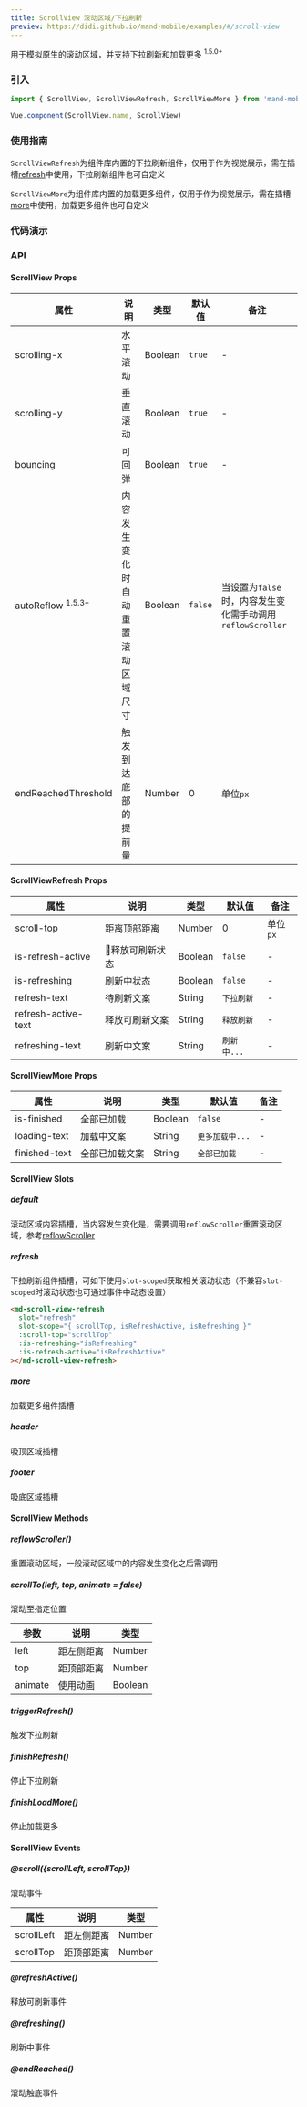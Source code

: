 ```yaml
---
title: ScrollView 滚动区域/下拉刷新
preview: https://didi.github.io/mand-mobile/examples/#/scroll-view
---
```


用于模拟原生的滚动区域，并支持下拉刷新和加载更多 <sup class="version-after">1.5.0+</sup>

### 引入

```javascript
import { ScrollView, ScrollViewRefresh, ScrollViewMore } from 'mand-mobile'

Vue.component(ScrollView.name, ScrollView)
```

### 使用指南

`ScrollViewRefresh`为组件库内置的下拉刷新组件，仅用于作为视觉展示，需在插槽<a href="javascript:jumpAnchor('refresh')">refresh</a>中使用，下拉刷新组件也可自定义

`ScrollViewMore`为组件库内置的加载更多组件，仅用于作为视觉展示，需在插槽<a href="javascript:jumpAnchor('more')">more</a>中使用，加载更多组件也可自定义

### 代码演示
<!-- DEMO -->

### API

#### ScrollView Props
|属性 | 说明 | 类型 | 默认值 | 备注|
|----|-----|------|------|------|
|scrolling-x | 水平滚动 | Boolean | `true` | - |
|scrolling-y | 垂直滚动 | Boolean | `true` | - |
|bouncing | 可回弹 | Boolean | `true` | -|
|autoReflow <sup class="version-after">1.5.3+</sup> | 内容发生变化时自动重置滚动区域尺寸 | Boolean | `false` | 当设置为`false`时，内容发生变化需手动调用`reflowScroller` |
|endReachedThreshold | 触发到达底部的提前量 | Number | 0 | 单位`px` |

#### ScrollViewRefresh Props
|属性 | 说明 | 类型 | 默认值 | 备注|
|----|-----|------|------|------|
|scroll-top | 距离顶部距离 | Number | 0 | 单位`px` |
|is-refresh-active | 释放可刷新状态 | Boolean | `false` | - |
|is-refreshing | 刷新中状态 | Boolean | `false` | - |
|refresh-text | 待刷新文案 | String | `下拉刷新` | - |
|refresh-active-text | 释放可刷新文案 | String | `释放刷新` | - |
|refreshing-text | 刷新中文案 | String | `刷新中...` | - |

#### ScrollViewMore Props
|属性 | 说明 | 类型 | 默认值 | 备注|
|----|-----|------|------|------|
|is-finished | 全部已加载 | Boolean | `false` | - |
|loading-text | 加载中文案 | String | `更多加载中...` | - |
|finished-text | 全部已加载文案 | String | `全部已加载` | - |

#### ScrollView Slots

##### default
滚动区域内容插槽，当内容发生变化是，需要调用`reflowScroller`重置滚动区域，参考<a href="javascript:jumpAnchor('reflowScroller')">reflowScroller</a>

##### refresh
下拉刷新组件插槽，可如下使用`slot-scoped`获取相关滚动状态（不兼容`slot-scoped`时滚动状态也可通过事件中动态设置）

```html
<md-scroll-view-refresh
  slot="refresh"
  slot-scope="{ scrollTop, isRefreshActive, isRefreshing }"
  :scroll-top="scrollTop"
  :is-refreshing="isRefreshing"
  :is-refresh-active="isRefreshActive"
></md-scroll-view-refresh>
```
##### more
加载更多组件插槽

##### header
吸顶区域插槽

##### footer
吸底区域插槽

#### ScrollView Methods

##### reflowScroller()
重置滚动区域，一般滚动区域中的内容发生变化之后需调用

##### scrollTo(left, top, animate = false)
滚动至指定位置

|参数 | 说明 | 类型|
|----|-----|------|
|left|距左侧距离|Number|
|top|距顶部距离|Number|
|animate|使用动画|Boolean|

##### triggerRefresh()
触发下拉刷新

##### finishRefresh()
停止下拉刷新

##### finishLoadMore()
停止加载更多

#### ScrollView Events

##### @scroll({scrollLeft, scrollTop})
滚动事件

|属性 | 说明 | 类型|
|----|-----|------|
|scrollLeft|距左侧距离|Number|
|scrollTop|距顶部距离|Number|

##### @refreshActive()
释放可刷新事件

##### @refreshing()
刷新中事件

##### @endReached()
滚动触底事件